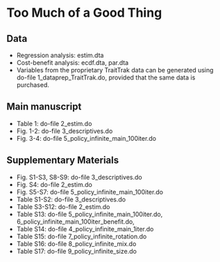 # Too Much of a Good Thing

## Data ##
- Regression analysis: estim.dta
- Cost-benefit analysis: ecdf.dta, par.dta
- Variables from the proprietary TraitTrak data can be generated using do-file 1_dataprep_TraitTrak.do, provided that the same data is purchased.
  
## Main manuscript ##
- Table 1: do-file 2_estim.do
- Fig. 1-2: do-file 3_descriptives.do
- Fig. 3-4: do-file 5_policy_infinite_main_100iter.do

## Supplementary Materials ##
- Fig. S1-S3, S8-S9: do-file 3_descriptives.do
- Fig. S4: do-file 2_estim.do 
- Fig. S5-S7: do-file 5_policy_infinite_main_100iter.do
- Table S1-S2: do-file 3_descriptives.do 
- Table S3-S12: do-file 2_estim.do 
- Table S13: do-file 5_policy_infinite_main_100iter.do, 6_policy_infinite_main_100iter_benefit.do, 
- Table S14: do-file 4_policy_infinite_main_1iter.do
- Table S15: do-file 7_policy_infinite_rotation.do
- Table S16: do-file 8_policy_infinite_mix.do
- Table S17: do-file 9_policy_infinite_size.do



